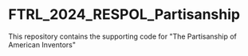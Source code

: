 # FTRL_2024_RESPOL_Partisanship
This repository contains the supporting code for "The Partisanship of American Inventors"
